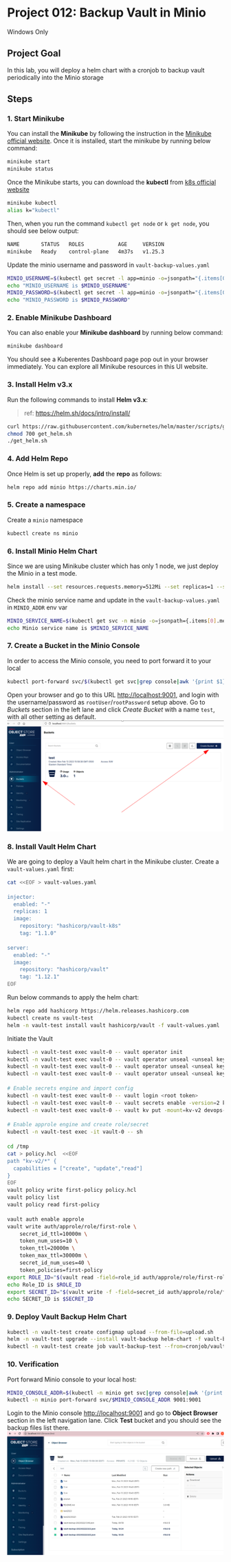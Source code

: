 # Project 012: Backup Vault in Minio

Windows Only

<!--
Windows + Ubuntu (vagrant vbox)
-->

## Project Goal

In this lab, you will deploy a helm chart with a cronjob to backup vault periodically into the Minio storage

## Steps

### 1. Start Minikube

You can install the **Minikube** by following the instruction in the [Minikube official website](https://minikube.sigs.k8s.io/docs/start/). Once it is installed, start the minikube by running below command:

```bash
minikube start
minikube status
```

Once the Minikube starts, you can download the **kubectl** from [k8s official website](https://kubernetes.io/docs/tasks/tools/)

```bash
minikube kubectl
alias k="kubectl"
```

Then, when you run the command `kubectl get node` or `k get node`, you should see below output:

```bash
NAME       STATUS   ROLES           AGE     VERSION
minikube   Ready    control-plane   4m37s   v1.25.3
```

Update the minio username and password in `vault-backup-values.yaml`

```bash
MINIO_USERNAME=$(kubectl get secret -l app=minio -o=jsonpath="{.items[0].data.rootUser}"|base64 -d)
echo "MINIO_USERNAME is $MINIO_USERNAME"
MINIO_PASSWORD=$(kubectl get secret -l app=minio -o=jsonpath="{.items[0].data.rootPassword}"|base64 -d)
echo "MINIO_PASSWORD is $MINIO_PASSWORD"
```

### 2. Enable Minikube Dashboard

You can also enable your **Minikube dashboard** by running below command:

```bash
minikube dashboard
```

You should see a Kuberentes Dashboard page pop out in your browser immediately. You can explore all Minikube resources in this UI website.

### 3. Install Helm v3.x

Run the following commands to install **Helm v3.x**:
> ref: <https://helm.sh/docs/intro/install/>

```bash
curl https://raw.githubusercontent.com/kubernetes/helm/master/scripts/get-helm-3 > get_helm.sh
chmod 700 get_helm.sh
./get_helm.sh
```

### 4. Add Helm Repo

Once Helm is set up properly, **add** the **repo** as follows:

```bash
helm repo add minio https://charts.min.io/
```

### 5. Create a namespace

Create a `minio` namespace

```bash
kubectl create ns minio
```

### 6. Install Minio Helm Chart

Since we are using Minikube cluster which has only 1 node, we just deploy the Minio in a test mode.

```bash
helm install --set resources.requests.memory=512Mi --set replicas=1 --set mode=standalone --set rootUser=rootuser,rootPassword=Test1234! --generate-name minio/minio
```

Check the minio service name and update in the `vault-backup-values.yaml` in `MINIO_ADDR` env var

```bash
MINIO_SERVICE_NAME=$(kubectl get svc -n minio -o=jsonpath={.items[0].metadata.name})
echo Minio service name is $MINIO_SERVICE_NAME
```

### 7. Create a Bucket in the Minio Console

In order to access the Minio console, you need to port forward it to your local

```bash
kubectl port-forward svc/$(kubectl get svc|grep console|awk '{print $1}') 9001:9001
```

Open your browser and go to this URL [http://localhost:9001](http://localhost:9001), and login with the username/password as `rootUser`/`rootPassword` setup above. Go to *Buckets* section in the left lane and click *Create Bucket* with a name `test`, with all other setting as default.
![minio-bucket.png](images/minio-bucket.png)

### 8. Install Vault Helm Chart

We are going to deploy a Vault helm chart in the Minikube cluster. Create a `vault-values.yaml` first:

```bash
cat <<EOF > vault-values.yaml

injector:
  enabled: "-"
  replicas: 1
  image:
    repository: "hashicorp/vault-k8s"
    tag: "1.1.0"

server:
  enabled: "-"
  image:
    repository: "hashicorp/vault"
    tag: "1.12.1"
EOF
```

Run below commands to apply the helm chart:

```bash
helm repo add hashicorp https://helm.releases.hashicorp.com
kubectl create ns vault-test
helm -n vault-test install vault hashicorp/vault -f vault-values.yaml
```

Initiate the Vault

```bash
kubectl -n vault-test exec vault-0 -- vault operator init
kubectl -n vault-test exec vault-0 -- vault operator unseal <unseal key from .vault.key>
kubectl -n vault-test exec vault-0 -- vault operator unseal <unseal key from .vault.key>
kubectl -n vault-test exec vault-0 -- vault operator unseal <unseal key from .vault.key>

# Enable secrets engine and import config
kubectl -n vault-test exec vault-0 -- vault login <root token>
kubectl -n vault-test exec vault-0 -- vault secrets enable -version=2 kv-v2 
kubectl -n vault-test exec vault-0 -- vault kv put -mount=kv-v2 devops-secret username=root password=changeme

# Enable approle engine and create role/secret
kubectl -n vault-test exec -it vault-0 -- sh

cd /tmp
cat > policy.hcl  <<EOF
path "kv-v2/*" {
  capabilities = ["create", "update","read"]
}
EOF
vault policy write first-policy policy.hcl
vault policy list
vault policy read first-policy

vault auth enable approle
vault write auth/approle/role/first-role \
    secret_id_ttl=10000m \
    token_num_uses=10 \
    token_ttl=20000m \
    token_max_ttl=30000m \
    secret_id_num_uses=40 \
    token_policies=first-policy
export ROLE_ID="$(vault read -field=role_id auth/approle/role/first-role/role-id)"
echo Role_ID is $ROLE_ID
export SECRET_ID="$(vault write -f -field=secret_id auth/approle/role/first-role/secret-id)"
echo SECRET_ID is $SECRET_ID
```

### 9. Deploy Vault Backup Helm Chart

```bash
kubectl -n vault-test create configmap upload --from-file=upload.sh
helm -n vault-test upgrade --install vault-backup helm-chart -f vault-backup-values.yaml
kubectl -n vault-test create job vault-backup-test --from=cronjob/vault-backup-cronjob
```

### 10. Verification

Port forward Minio console to your local host:

```bash
MINIO_CONSOLE_ADDR=$(kubectl -n minio get svc|grep console|awk '{print $1}')
kubectl -n minio port-forward svc/$MINIO_CONSOLE_ADDR 9001:9001
```

Login to the Minio console [http://localhost:9001](http://localhost:9001) and go to **Object Browser** section in the left navigation lane. Click **Test** bucket and you should see the backup files list there.
![minio-console.png](images/minio-console.png)

<!--
Reference

[Minio Helm Deployment](https://github.com/minio/minio/tree/master/helm/minio)
-->
